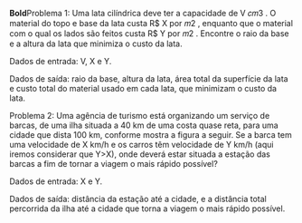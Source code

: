 **Bold**Problema 1:
Uma lata cilíndrica deve ter a capacidade de V 𝑐𝑚3 . O material do topo e base da lata custa R$ X por 𝑚2 , enquanto que o material com o qual os lados são feitos custa R$ Y por 𝑚2 . Encontre o raio da base e a altura da lata que minimiza o custo da lata.

Dados de entrada: V, X e Y.

Dados de saída: raio da base, altura da lata, área total da superfície da lata e custo total do material usado em cada lata, que minimizam o custo da lata.

Problema 2:
Uma agência de turismo está organizando um serviço de barcas, de uma ilha situada a 40 km de uma costa quase reta, para uma cidade que dista 100 km, conforme mostra a figura a seguir. Se a barca tem uma velocidade de X km/h e os carros têm velocidade de Y km/h (aqui iremos considerar que Y>X), onde deverá estar situada a estação das barcas a fim de tornar a viagem o mais rápido possível?

Dados de entrada: X e Y.

Dados de saída: distância da estação até a cidade, e a distância total percorrida da ilha até a cidade que torna a viagem o mais rápido possível.
